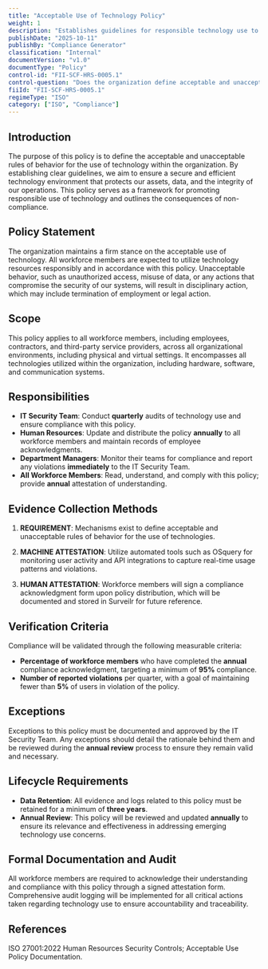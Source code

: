 ```yaml
---
title: "Acceptable Use of Technology Policy"
weight: 1
description: "Establishes guidelines for responsible technology use to ensure security, efficiency, and compliance within the organization."
publishDate: "2025-10-11"
publishBy: "Compliance Generator"
classification: "Internal"
documentVersion: "v1.0"
documentType: "Policy"
control-id: "FII-SCF-HRS-0005.1"
control-question: "Does the organization define acceptable and unacceptable rules of behavior for the use of technologies, including consequences for unacceptable behavior?"
fiiId: "FII-SCF-HRS-0005.1"
regimeType: "ISO"
category: ["ISO", "Compliance"]
---
```


## Introduction

The purpose of this policy is to define the acceptable and unacceptable rules of behavior for the use of technology within the organization. By establishing clear guidelines, we aim to ensure a secure and efficient technology environment that protects our assets, data, and the integrity of our operations. This policy serves as a framework for promoting responsible use of technology and outlines the consequences of non-compliance.

## Policy Statement

The organization maintains a firm stance on the acceptable use of technology. All workforce members are expected to utilize technology resources responsibly and in accordance with this policy. Unacceptable behavior, such as unauthorized access, misuse of data, or any actions that compromise the security of our systems, will result in disciplinary action, which may include termination of employment or legal action.

## Scope

This policy applies to all workforce members, including employees, contractors, and third-party service providers, across all organizational environments, including physical and virtual settings. It encompasses all technologies utilized within the organization, including hardware, software, and communication systems.

## Responsibilities

- **IT Security Team**: Conduct **quarterly** audits of technology use and ensure compliance with this policy.
- **Human Resources**: Update and distribute the policy **annually** to all workforce members and maintain records of employee acknowledgments.
- **Department Managers**: Monitor their teams for compliance and report any violations **immediately** to the IT Security Team.
- **All Workforce Members**: Read, understand, and comply with this policy; provide **annual** attestation of understanding.

## Evidence Collection Methods

1. **REQUIREMENT**: Mechanisms exist to define acceptable and unacceptable rules of behavior for the use of technologies.
   
2. **MACHINE ATTESTATION**: Utilize automated tools such as OSquery for monitoring user activity and API integrations to capture real-time usage patterns and violations.

3. **HUMAN ATTESTATION**: Workforce members will sign a compliance acknowledgment form upon policy distribution, which will be documented and stored in Surveilr for future reference.

## Verification Criteria

Compliance will be validated through the following measurable criteria:
- **Percentage of workforce members** who have completed the **annual** compliance acknowledgment, targeting a minimum of **95%** compliance.
- **Number of reported violations** per quarter, with a goal of maintaining fewer than **5%** of users in violation of the policy.

## Exceptions

Exceptions to this policy must be documented and approved by the IT Security Team. Any exceptions should detail the rationale behind them and be reviewed during the **annual review** process to ensure they remain valid and necessary.

## Lifecycle Requirements

- **Data Retention**: All evidence and logs related to this policy must be retained for a minimum of **three years**.
- **Annual Review**: This policy will be reviewed and updated **annually** to ensure its relevance and effectiveness in addressing emerging technology use concerns.

## Formal Documentation and Audit

All workforce members are required to acknowledge their understanding and compliance with this policy through a signed attestation form. Comprehensive audit logging will be implemented for all critical actions taken regarding technology use to ensure accountability and traceability.

## References

ISO 27001:2022 Human Resources Security Controls; Acceptable Use Policy Documentation.